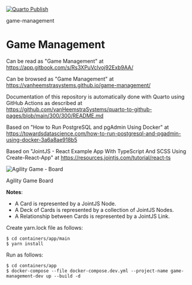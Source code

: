[![Quarto Publish](https://github.com/vanHeemstraSystems/game-management/actions/workflows/publish.yml/badge.svg)](https://github.com/vanHeemstraSystems/game-management/actions/workflows/publish.yml)

game-management
# Game Management

Can be read as "Game Management" at https://app.gitbook.com/s/Rs3XPuVclvoj92Exb9AA/

Can be browsed as "Game Management" at https://vanheemstrasystems.github.io/game-management/

Documentation of this repository is automatically done with Quarto using GitHub Actions as described at https://github.com/vanHeemstraSystems/quarto-to-github-pages/blob/main/300/300/README.md

Based on "How to Run PostgreSQL and pgAdmin Using Docker" at https://towardsdatascience.com/how-to-run-postgresql-and-pgadmin-using-docker-3a6a8ae918b5

Based on "JointJS - React Example App With TypeScript And SCSS Using Create-React-App" at https://resources.jointjs.com/tutorial/react-ts

![Agility Game - Board](https://github.com/vanHeemstraSystems/game-management/assets/1499433/fb898300-ec47-4f4c-8649-d14fe9c1e724)

Agility Game Board

**Notes**:

- A Card is represented by a JointJS Node.
- A Deck of Cards is represented by a collection of JointJS Nodes.
- A Relationship between Cards is represented by a JointJS Link.

Create yarn.lock file as follows:

```
$ cd containers/app/main
$ yarn install
```

Run as follows:

```
$ cd containers/app
$ docker-compose --file docker-compose.dev.yml --project-name game-management-dev up --build -d
```

